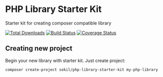 # PHP Library Starter Kit

Starter kit for creating composer compatible library

[![Total Downloads](http://img.shields.io/packagist/dt/sokil/php-library-starter-kit.svg)](https://packagist.org/packages/sokil/php-library-starter-kit)
[![Build Status](https://travis-ci.org/sokil/php-library-starter-kit.png?branch=master&2)](https://travis-ci.org/sokil/php-library-starter-kit)
[![Coverage Status](https://coveralls.io/repos/sokil/php-library-starter-kit/badge.png)](https://coveralls.io/r/sokil/php-library-starter-kit)

## Creating new project

Begin your new library with starter kit. Just create project:

```
composer create-project sokil/php-library-starter-kit my-php-library
```

